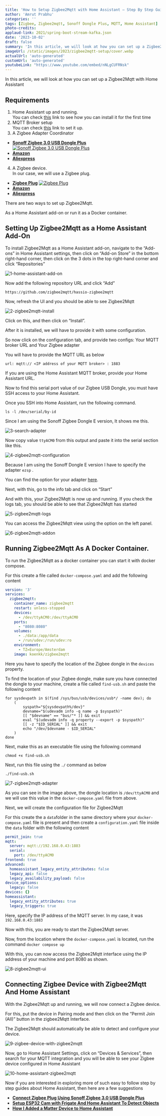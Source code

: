 ```yaml
---
title: 'How to Setup Zigbee2Mqtt with Home Assistant — Step By Step Guide'
author: 'Amrut Prabhu'
categories: ''
tags: [Zigbee, Zigbee2mqtt, Sonoff Dongle Plus, MQTT, Home Assistant]
photo-credits:
applaud-link: 2021/spring-boot-stream-kafka.json
date: '2023-10-02'
draft: false
summary: 'In this article, we will look at how you can set up a Zigbee2Mqtt with Home Assistant'
imageUrl: /static/images/2023/zigbee2mqtt-setup/cover.webp
actualUrl: 'auto-generated'
customUrl: 'auto-generated'
youtubeLink: "https://www.youtube.com/embed/nNLgCUFRNsk"
---
```

In this article, we will look at how you can set up a Zigbee2Mqtt with Home Assistant

<TOCInline toc={props.toc} asDisclosure />  

## Requirements

1.  Home Assistant up and running.  
    You can check [this](https://smarthomecircle.com/connect-wifi-on-home-assistant-on-startup) link to see how you can install it for the first time
2.  MQTT Broker setup  
    You can check [this](https://smarthomecircle.com/how-to-setup-mqtt-docker-container-with-home-assistant) link to set it up.
3.  A Zigbee Adapter Coordinator  
-   [**Sonoff Zigbee 3.0 USB Dongle Plus**](https://amzn.to/456Yzp1)
[![Sonoff Zigbee 3.0 USB Dongle Plus](/static/images/2023/sonoff-zigbee-3-dongle-home-assistant/sonoff-zigbee-3-dongle-plus-image.webp)](https://amzn.to/456Yzp1)
- [**Amazon**](https://amzn.to/456Yzp1)
- [**Aliexpress**](https://s.click.aliexpress.com/e/_DemtGJ9)
    
4.  A Zigbee device.  
    In our case, we will use a Zigbee plug.
-   [**Zigbee Plug**](https://s.click.aliexpress.com/e/_DchhTXp)
[![Zigbee Plug](/static/images/2023/sonoff-zigbee-3-dongle-home-assistant/zigbee-plug.webp)](https://s.click.aliexpress.com/e/_DchhTXp)
- [**Amazon**](https://amzn.to/3ZFioSq)
- [**Aliexpress**](https://s.click.aliexpress.com/e/_DchhTXp)

There are two ways to set up Zigbee2Mqtt.

As a Home Assistant add-on or run it as a Docker container.

## Setting Up Zigbee2Mqtt as a Home Assistant Add-On

To install Zigbee2Mqtt as a Home Assistant add-on, navigate to the “Add-ons” in Home Assistant settings, then click on “Add-on Store” in the bottom right-hand corner, then click on the 3 dots in the top right-hand corner and click “Repositories”

![1-home-assistant-add-on](/static/images/2023/zigbee2mqtt-setup/1-home-assistant-add-on.webp)

  

Now add the following repository URL and click “Add”
```
https://github.com/zigbee2mqtt/hassio-zigbee2mqtt
```
Now, refresh the UI and you should be able to see Zigbee2Mqtt

![2-zigbee2mqtt-install](/static/images/2023/zigbee2mqtt-setup/2-zigbee2mqtt-install.webp)

Click on this, and then click on “Install”.

After it is installed, we will have to provide it with some configuration.

So now click on the configuration tab, and provide two configs: Your MQTT broker URL and Your Zigbee adapter

You will have to provide the MQTT URL as below
```
url: mqtt:// <IP address of your MQTT broker> : 1883
```
If you are using the Home Assistant MQTT broker, provide your Home Assistant URL.

Now to find this serial port value of our Zigbee USB Dongle, you must have SSH access to your Home Assistant.

Once you SSH into Home Assistant, run the following command.
```shell
ls -l /dev/serial/by-id
```
Since I am using the Sonoff Zigbee Dongle E version, It shows me this.

![3-search-adapter](/static/images/2023/zigbee2mqtt-setup/3-search-adapter.webp)

Now copy value `ttyACM0` from this output and paste it into the serial section like this.

![4-zigbee2mqtt-configuration](/static/images/2023/zigbee2mqtt-setup/4-zigbee2mqtt-configuration.webp)

Because I am using the Sonoff Dongle E version I have to specify the adapter `ezsp` .

You can find the option for your adapter [here](https://www.zigbee2mqtt.io/guide/adapters/).

Next, with this, go to the info tab and click on “Start”

And with this, your Zigbee2Mqtt is now up and running. If you check the logs tab, you should be able to see that Zigbee2Mqtt has started

![5-zigbee2mqtt-logs](/static/images/2023/zigbee2mqtt-setup/5-zigbee2mqtt-logs.webp)

You can access the Zigbee2Mqtt view using the option on the left panel.

![6-zigbee2mqtt-addon](/static/images/2023/zigbee2mqtt-setup/6-zigbee2mqtt-addon.webp)

## Running Zigbee2Mqtt As A Docker Container.

To run the Zigbee2Mqtt as a docker container you can start it with docker compose.

For this create a file called `docker-compose.yaml` and add the following content
```yaml
version: '3'  
services:  
  zigbee2mqtt:  
    container_name: zigbee2mqtt  
    restart: unless-stopped  
    devices:  
      - /dev/ttyACM0:/dev/ttyACM0  
    ports:  
      - "8080:8080"  
    volumes:  
      - ./data:/app/data  
      - /run/udev:/run/udev:ro  
    environment:  
      - TZ=Europe/Amsterdam  
    image: koenkk/zigbee2mqtt
```
Here you have to specify the location of the Zigbee dongle in the `devices` property.

To find the location of your Zigbee dongle, make sure you have connected the dongle to your machine, create a file called `find-usb.sh` and paste the following content
```shell
for sysdevpath in $(find /sys/bus/usb/devices/usb*/ -name dev); do  
    (  
        syspath="${sysdevpath%/dev}"  
        devname="$(udevadm info -q name -p $syspath)"  
        [[ "$devname" == "bus/"* ]] && exit  
        eval "$(udevadm info -q property --export -p $syspath)"  
        [[ -z "$ID_SERIAL" ]] && exit  
        echo "/dev/$devname - $ID_SERIAL"  
    )  
done
```
Next, make this as an executable file using the following command
```
chmod +x find-usb.sh
```
Next, run this file using the `./` command as below
```
./find-usb.sh
```
![7-zigbee2mqtt-adapter](/static/images/2023/zigbee2mqtt-setup/7-zigbee2mqtt-adapter.webp)

As you can see in the image above, the dongle location is `/dev/ttyACM0` and we will use this value in the `docker-compose.yaml` file from above.

Next, we will create the configuration file for Zigbee2Mqtt

For this create the a `data`folder in the same directory where your `docker-compose.yaml` file is present and then create a `configuration.yaml` file inside the `data` folder with the following content
```yaml
permit_join: true  
mqtt:  
  server: mqtt://192.168.0.43:1883  
  serial:  
    port: /dev/ttyACM0  
frontend: true  
advanced:  
  homeassistant_legacy_entity_attributes: false  
  legacy_api: false  
  legacy_availability_payload: false  
device_options:  
  legacy: false  
devices: {}  
homeassistant:  
  legacy_entity_attributes: true  
  legacy_triggers: true
```
Here, specify the IP address of the MQTT server. In my case, it was `192.168.0.43:1883`

Now with this, you are ready to start the Zigbee2Mqtt server.

Now, from the location where the `docker-compose.yaml` is located, run the command `docker compose up`

With this, you can now access the Zigbee2Mqtt interface using the IP address of your machine and port 8080 as shown.

![8-zigbee2mqtt-ui](/static/images/2023/zigbee2mqtt-setup/8-zigbee2mqtt-ui.webp)

## Connecting Zigbee Device with Zigbee2Mqtt And Home Assistant

With the Zigbee2Mqtt up and running, we will now connect a Zigbee device.

For this, put the device in Pairing mode and then click on the “Permit Join (All)” button in the zigbee2Mqtt Interface.

The Zigbee2Mqtt should automatically be able to detect and configure your device.

![9-zigbee-device-with-zigbee2mqtt](/static/images/2023/zigbee2mqtt-setup/9-zigbee-device-with-zigbee2mqtt.webp)

Now, go to Home Assistant Settings, click on “Devices & Services”, then search for your MQTT integration and you will be able to see your Zigbee device configured in Home Assistant

![10-home-assistant-zigbee2mqtt](/static/images/2023/zigbee2mqtt-setup/10-home-assistant-zigbee2mqtt.webp)

Now if you are interested in exploring more of such easy to follow step by step guides about Home Assistant, then here are a few suggestions

-   [**Connect Zigbee Plug Using Sonoff Zigbee 3.0 USB Dongle Plus**](https://smarthomecircle.com/connect-zigbee-device-using-sonoff-zigbee-3-dongle-plus-to-home-assistant)
-   [**Setup ESP32 Cam with Frigate And Home Assistant To Detect Objects**](https://smarthomecircle.com/how-to-setup-frigate-with-home-assistant)
-   [**How I Added a Matter Device to Home Assistant**](https://smarthomecircle.com/add-matter-devices-to-home-assistant)

<br/>